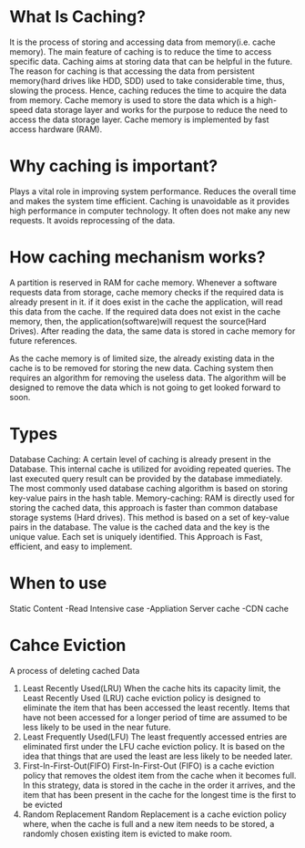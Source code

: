 # What Is Caching?
It is the process of storing and accessing data from memory(i.e. cache memory). The main feature of caching is to reduce the time to access specific data. 
Caching aims at storing data that can be helpful in the future. The reason for caching is that accessing the data from persistent memory(hard drives like HDD, 
SDD) used to take considerable time, thus, slowing the process. Hence, caching reduces the time to acquire the data from memory. Cache memory is used
to store the data which is a high-speed data storage layer and works for the purpose to reduce the need to access the data storage layer. Cache memory is
implemented by fast access hardware (RAM).

# Why caching is important?
Plays a vital role in improving system performance.
Reduces the overall time and makes the system time efficient.
Caching is unavoidable as it provides high performance in computer technology.
It often does not make any new requests.
It avoids reprocessing of the data.

# How caching mechanism works?
A partition is reserved in RAM for cache memory. Whenever a software requests data from storage, cache memory checks if the required data is already present in it. if it does exist in the cache the application, will read this data from the cache. 
If the required data does not exist in the cache memory, then, the application(software)will request the source(Hard Drives). After reading the data, the same data is stored in cache memory for future references.

As the cache memory is of limited size, the already existing data in the cache is to be removed for storing the new data. Caching system then requires an algorithm for removing the useless data. The algorithm will be designed to remove the data which is not going to get looked forward to soon.

# Types
Database Caching: 
A certain level of caching is already present in the Database. This internal cache is utilized for avoiding repeated queries. The last executed query result can be provided by the database immediately. The most commonly used database caching algorithm is based on storing key-value pairs in the hash table.
Memory-caching:
RAM is directly used for storing the cached data, this approach is faster than common database storage systems (Hard drives). This method is based on a set of key-value pairs in the database. The value is the cached data and the key is the unique value. Each set is uniquely identified. This Approach is Fast, efficient, and easy to implement.

# When to use
Static Content
-Read Intensive case
-Appliation Server cache
-CDN cache

# Cahce Eviction
A process of deleting  cached Data

1. Least Recently Used(LRU)
When the cache hits its capacity limit, the Least Recently Used (LRU) cache eviction policy is designed to eliminate the item that has been accessed the least recently. Items that have not been accessed for a longer period of time are assumed to be less likely to be used in the near future.
2. Least Frequently Used(LFU)
The least frequently accessed entries are eliminated first under the LFU cache eviction policy. It is based on the idea that things that are used the least are less likely to be needed later.
3. First-In-First-Out(FIFO)
First-In-First-Out (FIFO) is a cache eviction policy that removes the oldest item from the cache when it becomes full. In this strategy, data is stored in the cache in the order it arrives, and the item that has been present in the cache for the longest time is the first to be evicted
4. Random Replacement
Random Replacement is a cache eviction policy where, when the cache is full and a new item needs to be stored, a randomly chosen existing item is evicted to make room. 
